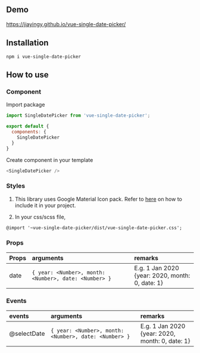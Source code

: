 ## Demo
https://jiayingy.github.io/vue-single-date-picker/

## Installation
```
npm i vue-single-date-picker
```

## How to use

### Component

Import package
```javascript
import SingleDatePicker from 'vue-single-date-picker';

export default {
  components: {
    SingleDatePicker
  }
}
```

Create component in your template
```javascript
<SingleDatePicker />
```

### Styles
1. This library uses Google Material Icon pack. Refer to [here](https://google.github.io/material-design-icons/) on how to include it in your project.

2. In your css/scss file,
```
@import '~vue-single-date-picker/dist/vue-single-date-picker.css';
```
### Props 
|Props|arguments|remarks|
|:--|:--|:--|
|date|```{ year: <Number>, month: <Number>, date: <Number> }```|E.g. 1 Jan 2020 <br> {year: 2020, month: 0, date: 1}| 

### Events 
|events|arguments|remarks|
|:--|:--|:--|
|@selectDate|```{ year: <Number>, month: <Number>, date: <Number> }```|E.g. 1 Jan 2020 <br> {year: 2020, month: 0, date: 1}| 
